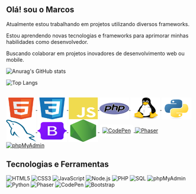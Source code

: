 ## Olá! sou o Marcos

Atualmente estou trabalhando em projetos utilizando diversos frameworks.

Estou aprendendo novas tecnologias e frameworks para aprimorar minhas habilidades como desenvolvedor.

Buscando colaborar em projetos inovadores de desenvolvimento web ou mobile.

![Anurag's GitHub stats](https://github-readme-stats.vercel.app/api?username=Souzax007&theme=neon&show_icons=true)

![Top Langs](https://github-readme-stats.vercel.app/api/top-langs/?username=Souzax007&layout=compact&title_color=00FFFF&text_color=ff449f&bg_color=000000&icon_color=00FF00&border_color=FF00FF)

<div dir="auto"><br>

  <!-- HTML Icon -->
  <a target="_blank" rel="noopener noreferrer nofollow" href="https://raw.githubusercontent.com/devicons/devicon/master/icons/html5/html5-original.svg">
    <img align="center" alt="Rafa-HTML" height="60" width="80" src="https://raw.githubusercontent.com/devicons/devicon/master/icons/html5/html5-original.svg" style="max-width: 100%;">
  </a>

  <!-- CSS Icon -->
  <a target="_blank" rel="noopener noreferrer nofollow" href="https://raw.githubusercontent.com/devicons/devicon/master/icons/css3/css3-original.svg">
    <img align="center" alt="Rafa-CSS" height="60" width="80" src="https://raw.githubusercontent.com/devicons/devicon/master/icons/css3/css3-original.svg" style="max-width: 100%;">
  </a>
  
  <!-- JavaScript Icon -->
  <a target="_blank" rel="noopener noreferrer nofollow" href="https://raw.githubusercontent.com/devicons/devicon/master/icons/javascript/javascript-plain.svg">
    <img align="center" alt="Rafa-Js" height="60" width="80" src="https://raw.githubusercontent.com/devicons/devicon/master/icons/javascript/javascript-plain.svg" style="max-width: 100%;">
  </a>

  <!-- PHP Icon -->
  <a target="_blank" rel="noopener noreferrer nofollow" href="https://raw.githubusercontent.com/devicons/devicon/master/icons/php/php-original.svg">
    <img align="center" alt="Rafa-PHP" height="60" width="80" src="https://raw.githubusercontent.com/devicons/devicon/master/icons/php/php-original.svg" style="max-width: 100%;">
  </a>

  <!-- Linux Icon -->
  <a target="_blank" rel="noopener noreferrer nofollow" href="https://raw.githubusercontent.com/devicons/devicon/master/icons/linux/linux-original.svg">
    <img align="center" alt="Linux" height="60" width="80" src="https://raw.githubusercontent.com/devicons/devicon/master/icons/linux/linux-original.svg" style="max-width: 100%;">
  </a>

  <!-- Python Icon -->
  <a target="_blank" rel="noopener noreferrer nofollow" href="https://raw.githubusercontent.com/devicons/devicon/master/icons/python/python-original.svg">
    <img align="center" alt="Python" height="60" width="80" src="https://raw.githubusercontent.com/devicons/devicon/master/icons/python/python-original.svg" style="max-width: 100%;">
  </a>

  <!-- MySQL Icon (substituindo phpMyAdmin) -->
  <a target="_blank" rel="noopener noreferrer nofollow" href="https://raw.githubusercontent.com/devicons/devicon/master/icons/mysql/mysql-original.svg">
    <img align="center" alt="MySQL" height="60" width="80" src="https://raw.githubusercontent.com/devicons/devicon/master/icons/mysql/mysql-original.svg" style="max-width: 100%;">
  </a>

  <!-- Bootstrap Icon (substituindo Bootstrap ) -->
  <a target="_blank" rel="noopener noreferrer nofollow" href="https://raw.githubusercontent.com/devicons/devicon/master/icons/bootstrap/bootstrap-original.svg">
    <img align="center" alt="Rafa-Bootstrap" height="60" width="80" src="https://raw.githubusercontent.com/devicons/devicon/master/icons/bootstrap/bootstrap-original.svg" style="max-width: 100%;">
</a>

  <!-- Node.js Icon -->
  <a target="_blank" rel="noopener noreferrer nofollow" href="https://raw.githubusercontent.com/devicons/devicon/master/icons/nodejs/nodejs-original.svg">
    <img align="center" alt="Node.js" height="60" width="80" src="https://raw.githubusercontent.com/devicons/devicon/master/icons/nodejs/nodejs-original.svg" style="max-width: 100%;">
  </a>

  <!-- CodePen Icon -->
<a target="_blank" rel="noopener noreferrer nofollow" href="https://codepen.io/">
  <img align="center" alt="CodePen" height="60" width="80"
       src="https://www.vectorlogo.zone/logos/codepen/codepen-icon.svg"
       style="max-width: 100%; background-color: white; padding: 8px; border-radius: 8px;">
</a>



  <!-- Phaser Icon -->
<a target="_blank" rel="noopener noreferrer nofollow" href="https://phaser.io/">
  <img align="center" alt="Phaser" height="60" width="80" src="https://phaser.io/images/img.png" style="max-width: 100%;">
</a>


  <!-- phpMyAdmin Icon (não existe no Devicon, então usei um SVG oficial adaptado) -->
  <a target="_blank" rel="noopener noreferrer nofollow" href="https://www.phpmyadmin.net/static/images/logo-og.png">
    <img align="center" alt="phpMyAdmin" height="60" width="80" src="https://www.phpmyadmin.net/static/images/logo-og.png" style="max-width: 100%;">
  </a>



## Tecnologias e Ferramentas

![HTML5](https://img.shields.io/badge/Code-HTML5-E34F26?logo=html5)
![CSS3](https://img.shields.io/badge/Code-CSS3-1572B6?logo=css3)
![JavaScript](https://img.shields.io/badge/Code-JavaScript-F7DF1E?logo=javascript)
![Node.js](https://img.shields.io/badge/Runtime-Node.js-339933?logo=node.js)
![PHP](https://img.shields.io/badge/Code-PHP-777BB4?logo=php)
![SQL](https://img.shields.io/badge/Database-SQL-4479A1?logo=mysql)
![phpMyAdmin](https://img.shields.io/badge/Tool-phpMyAdmin-6C78AF?logo=phpmyadmin)
![Python](https://img.shields.io/badge/Code-Python-3776AB?logo=python)
![Phaser](https://img.shields.io/badge/Game-Phaser-2D72B8?logo=phaser)
![CodePen](https://img.shields.io/badge/CodePen-000000?logo=codepen)
![Bootstrap](https://img.shields.io/badge/Bootstrap-7952B3?logo=bootstrap&logoColor=white)



  
</div>
